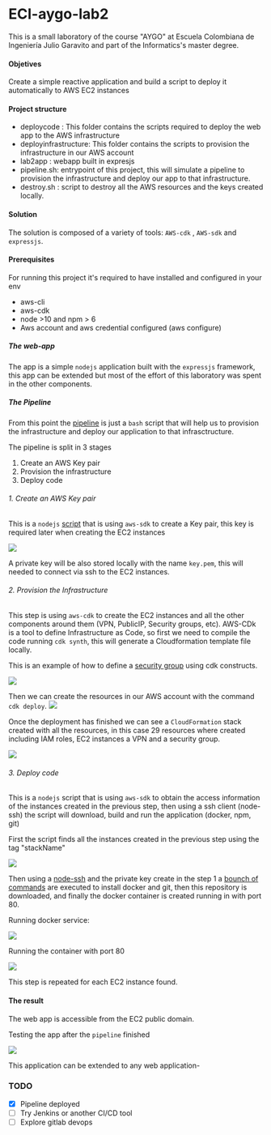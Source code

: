 # ECI-aygo-lab2

This is a small laboratory of the course "AYGO" at Escuela Colombiana de Ingeniería Julio Garavito and part of the Informatics's master degree.




#### Objetives

Create a simple reactive application and build a script to deploy it automatically to AWS EC2 instances

#### Project structure

- deploycode : This folder contains the scripts required to deploy the web app to the AWS infrastructure
- deployinfrastructure: This folder contains the scripts to provision the infrastructure in our AWS account
- lab2app : webapp built in expresjs
- pipeline.sh: entrypoint of this project, this will simulate a pipeline to provision the infrastructure and deploy our app to that infrastructure.
- destroy.sh : script to destroy all the AWS resources and the keys created locally.




#### Solution

The solution is composed of a variety of tools:  `AWS-cdk` , `AWS-sdk` and `expressjs`.


#### Prerequisites

For running this project it's required to have installed and configured in your env
- aws-cli
- aws-cdk
- node >10 and npm > 6
- Aws account and aws credential configured (aws configure)

##### The web-app
The app is a simple `nodejs` application built with the `expressjs` framework, this app can be extended but most of the effort of this laboratory was spent in the other components.


##### The Pipeline

From this point the [pipeline](https://github.com/Lufedi/ECI-aygo-lab2/blob/main/pipeline.sh)  is just a `bash` script that will help us to provision the infrastructure and deploy our application to that infrasctructure.

The pipeline is split in 3 stages
1. Create an AWS Key pair
2. Provision the infrastructure
3. Deploy code
   

###### 1. Create an AWS Key pair
This is a `nodejs` [script](https://github.com/Lufedi/ECI-aygo-lab2/blob/main/deploycode/create-key.js) that is using `aws-sdk` to create a Key pair, this key is required later when creating the EC2 instances

![](https://drive.google.com/uc?export=view&id=1CbQnJOK9gslsOI1eGsDWApW3poG6ZaL4)

A private key will be also stored locally with the name `key.pem`, this will needed to connect via ssh to the EC2 instances.



###### 2. Provision the Infrastructure
This  step is using `aws-cdk` to create the EC2 instances and all the other components around them (VPN, PublicIP, Security groups, etc). AWS-CDk is a tool to define Infrastructure as Code, so first we need to compile the code running `cdk synth`, this will generate a Cloudformation template file locally.

This is an example of how to define a [security group](https://github.com/Lufedi/ECI-aygo-lab2/blob/main/deployinfrastructure/lib/lab2iac-stack.js#L35) using cdk constructs.

![](https://drive.google.com/uc?export=view&id=1b5w8mz_OS8x8AegD2IXEklChLFZkP0Ds)

Then we can create the resources in our AWS account with the command `cdk deploy`.
![](https://drive.google.com/uc?export=view&id=1X9iC7X8KiDIFshdqOZd0bD7h2pajE6CC)

Once the deployment has finished we can see a `CloudFormation` stack created with all the resources, in this case 29 resources where created including IAM roles, EC2 instances a VPN and a security group.

![](https://drive.google.com/uc?export=view&id=1t6DSEiJOjUwJ363AmET5VnfjGCAu5k8s)

###### 3. Deploy code
This is a `nodejs` script that is using `aws-sdk` to obtain the access information of the instances created in the previous step, then using a ssh client (node-ssh) the script will download, build and run the application (docker, npm, git) 


First the script finds all the instances created in the previous step using the tag "stackName"

![](https://drive.google.com/uc?export=view&id=1Nhlh_2PAydPRJFg0BphoVs2N_uelyX_c)

Then using a [node-ssh](https://www.npmjs.com/package/node-ssh) and the private key create in the step 1 a [bounch of commands](https://github.com/Lufedi/ECI-aygo-lab2/blob/main/deploycode/deploy-app.js#L80-L96) are executed to install docker and git, then this repository is downloaded, and finally the docker container is created running in with port 80.

Running docker service:

![](https://drive.google.com/uc?export=view&id=1SjQeqP-74fKKvFdr5lBcGLQvUJAFTIIi)

Running the container with port 80

![](https://drive.google.com/uc?export=view&id=1wc8MTOn-HDyNGJ-6SVrplLevofHPXK7q)

This step is repeated for each EC2 instance found.




#### The result

The web app is accessible from the EC2 public domain.

Testing the app after the `pipeline` finished


![](https://drive.google.com/uc?export=view&id=15GbNNQFD-rJKceOnGvn2VFo9knUuLDAY)

This application can be extended to any web application-


### TODO
- [x] Pipeline deployed
- [ ] Try Jenkins or another CI/CD tool
- [ ] Explore gitlab devops